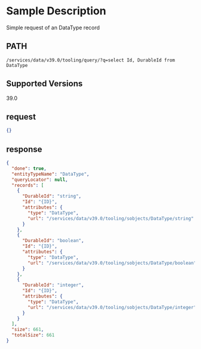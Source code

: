 # Sample Description
Simple request of an DataType record

## PATH
```
/services/data/v39.0/tooling/query/?q=select Id, DurableId from DataType
```
## Supported Versions
39.0

## request
 ```json
 {}
```

## response
```json
{
  "done": true,
  "entityTypeName": "DataType",
  "queryLocator": null,
  "records": [
    {
      "DurableId": "string",
      "Id": "{ID}",
      "attributes": {
        "type": "DataType",
        "url": "/services/data/v39.0/tooling/sobjects/DataType/string"
      }
    },
    {
      "DurableId": "boolean",
      "Id": "{ID}",
      "attributes": {
        "type": "DataType",
        "url": "/services/data/v39.0/tooling/sobjects/DataType/boolean"
      }
    },
    {
      "DurableId": "integer",
      "Id": "{ID}",
      "attributes": {
        "type": "DataType",
        "url": "/services/data/v39.0/tooling/sobjects/DataType/integer"
      }
    }
  ],
  "size": 661,
  "totalSize": 661
}
```